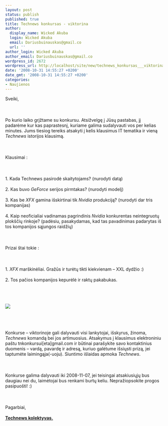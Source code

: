 ```yaml
---
layout: post
status: publish
published: true
title: Technews konkursas - viktorina
author:
  display_name: Wicked Akuba
  login: Wicked Akuba
  email: Dariusbuinauskas@gmail.co
  url: ''
author_login: Wicked Akuba
author_email: Dariusbuinauskas@gmail.co
wordpress_id: 2672
wordpress_url: http://localhost/site/new/technews_konkursas___viktorina/
date: '2008-10-31 14:55:27 +0200'
date_gmt: '2008-10-31 14:55:27 +0200'
categories:
- Naujienos
---
```

<p>Sveiki,<br />
<br><br />
<br>Po kurio laiko grįžtame su konkursu. Atsižvelgę į Jūsų pastabas, jį padarėme kur kas paprastesnį, kuriame galima sudalyvauti vos per kelias minutes. Jums tiesiog tereiks atsakyti į kelis klausimus IT tematika ir vieną <i>Technews</i> istorijos klausimą.<br />
<br><br />
<br>Klausimai :<br />
<br><br />
<br>1. Kada Technews pasirodė skaitytojams? (nurodyti datą)<br />
<br>2. Kas buvo <i>GeForce</i> serijos pirmtakas? (nurodyti modelį)<br />
<br>3. Kas be <i>XFX</i> gamina išskirtinai tik <i>Nvidia</i> produkciją? (nurodyti dar tris kompanijas)<br />
<br>4. Kaip neoficialiai vadinamas pagrindinis <i>Nvidia</i> konkurentas neintegruotų plokščių rinkoje? (padėsiu, pasakydamas, kad tas pavadinimas padarytas iš tos kompanijos sąjungos raidžių)<br />
<br><br />
<br>Prizai štai tokie :<br />
<br><br />
<br>1. <i>XFX</i> marškinėliai. Gražūs ir turėtų tikti kiekvienam – XXL dydžio :)<br />
<br>2. Tos pačios kompanijos kepurėlė ir raktų pakabukas.<br />
<br><br />
<br><br><img src="http://www.technews.lt/upl/Failai/prizai.JPG"><br><br />
<br><br />
<br>Konkurse – viktorinoje gali dalyvauti visi lankytojai, išskyrus, žinoma, <i>Technews</i> komandą bei jos artimuosius. Atsakymus į klausimus elektroniniu paštu tnkonkursui[eta]gmail.com ir būtinai parašykite savo kontaktinius duomenis – vardą, pavardę ir adresą, kuriuo galėtume išsiųsti prizą, jei taptumėte laimingąja(-uoju). Siuntimo išlaidas apmoka <i>Technews</i>.<br />
<br><br />
<br>Konkurse galima dalyvauti iki 2008-11-07, jei teisingai atsakiusiųjų bus daugiau nei du, laimėtojai bus renkami burtų keliu. Nepražiopsokite progos pasipuošti! :)<br />
<br><br />
<br>Pagarbiai,<br />
<br><b><u>Technews kolektyvas.</b></u></p>
